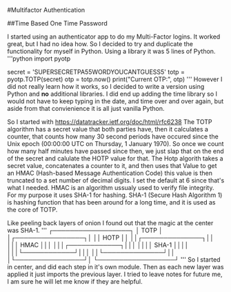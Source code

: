 #Multifactor Authentication

##Time Based One Time Password

I started using an authenticator app to do my Multi-Factor logins. It worked great, but I had no idea how. So I decided to try and duplicate the functionality for myself in Python. Using a library it was 5 lines of Python.
'''python
import pyotp

secret = 'SUPERSECRETPA55WORDYOUCANTGUESS5'
totp = pyotp.TOTP(secret)
otp = totp.now()
print("Current OTP:", otp)
'''
However I did not really learn how it works, so I decided to write a version using Python and **no** additional libraries. I did end up adding the time library so I would not have to keep typing in the date, and time over and over again, but aside from that convienience it is all just vanilla Python.

So I started with https://datatracker.ietf.org/doc/html/rfc6238 
The TOTP algorithm has a secret value that both parties have, then it calculates a counter, that counts how many 30 second periods have occured since the Unix epoch (00:00:00 UTC on Thursday, 1 January 1970).
So once we count how many half minutes have passed since then, we just slap that on the end of the secret and calulate the HOTP value for that.
The Hotp algorith takes a secret value, concatenates a counter to it, and then uses that Value to get an HMAC (Hash-based Message Authentication Code) this value is then truncated to a set number of decimal digits. I set the default at 6 since that's what I needed.
HMAC is an algorithm ussualy used to verify file integrity. For my purpose it uses SHA-1 for hashing.
SHA-1 (Secure Hash Algorithm 1) is hashing function that has been around for a long time, and it is used as the core of TOTP.

Like peeling back layers of onion I found out that the magic at the center was SHA-1.
'''
┌──────────────────┐
│    TOTP          │
│┌────────────────┐│
││   HOTP         ││
││┌──────────────┐││
│││  HMAC        │││
│││┌────────────┐│││
││││ SHA-1      ││││
│││└────────────┘│││
││└──────────────┘││
│└────────────────┘│
└──────────────────┘
'''
So I started in center, and did each step in it's own module. Then as each new layer was applied it just imports the previous layer. I tried to leave notes for future me, I am sure he will let me know if they are helpful.

